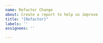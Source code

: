 ```yaml
---
name: Refactor Change
about: Create a report to help us improve
title: "[Refactor]"
labels: ''
assignees: ''

---
```


<!-- please elaborate as much as possible on the refactor, and specify the steps -->
